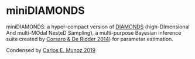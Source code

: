 # miniDIAMONDS

miniDIAMONDS: a hyper-compact version of [DIAMONDS](https://fys.kuleuven.be/ster/Software/Diamonds)  (high-DImensional And multi-MOdal NesteD Sampling), a multi-purpose Bayesian inference suite created by [Corsaro & De Ridder 2014](http://adsabs.harvard.edu/abs/2014A%26A...571A..71C)) for parameter estimation.

Condensed by [Carlos E. Munoz 2019](https://github.com/munozcar)
